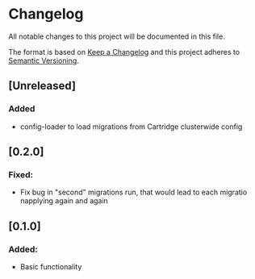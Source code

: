 # Changelog
All notable changes to this project will be documented in this file.

The format is based on [Keep a Changelog](http://keepachangelog.com/en/1.0.0/)
and this project adheres to [Semantic Versioning](http://semver.org/spec/v2.0.0.html).

## [Unreleased]
### Added
- config-loader to load migrations from Cartridge clusterwide config

## [0.2.0]
### Fixed:
- Fix bug in "second" migrations run, that would lead to each migratio napplying again and again

## [0.1.0]
### Added:
- Basic functionality
